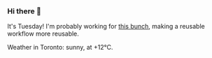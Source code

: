 ### Hi there :wave:

It's Tuesday! I'm probably working for [this bunch](https://github.com/kohofinancial), making a reusable workflow more reusable.

Weather in Toronto: sunny, at +12°C.
